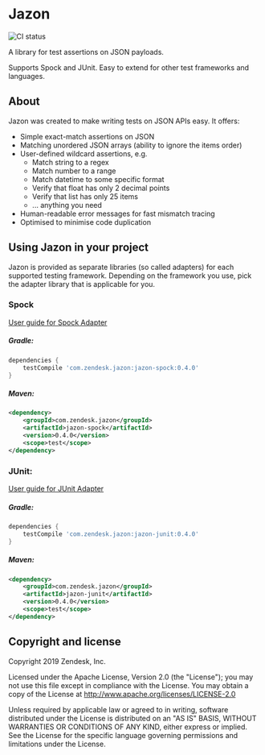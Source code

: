 # Jazon
![CI status](https://github.com/zendesk/jazon/actions/workflows/ci.yml/badge.svg)

A library for test assertions on JSON payloads. 

Supports Spock and JUnit. Easy to extend for other test frameworks and languages.

## About

Jazon was created to make writing tests on JSON APIs easy. It offers:
* Simple exact-match assertions on JSON
* Matching unordered JSON arrays (ability to ignore the items order)
* User-defined wildcard assertions, e.g.
    * Match string to a regex
    * Match number to a range
    * Match datetime to some specific format
    * Verify that float has only 2 decimal points
    * Verify that list has only 25 items
    * ... anything you need
* Human-readable error messages for fast mismatch tracing
* Optimised to minimise code duplication 

## Using Jazon in your project

Jazon is provided as separate libraries (so called adapters) for each supported testing framework.
Depending on the framework you use, pick the adapter library that is applicable for you.

### Spock

[User guide for Spock Adapter](jazon-spock/README.md#Quickstart)

##### Gradle: 
```groovy
dependencies {
    testCompile 'com.zendesk.jazon:jazon-spock:0.4.0'
}
```
##### Maven:
```xml
<dependency>
    <groupId>com.zendesk.jazon</groupId>
    <artifactId>jazon-spock</artifactId>
    <version>0.4.0</version>
    <scope>test</scope>
</dependency>
```
 
### JUnit:

[User guide for JUnit Adapter](jazon-junit/README.md#Quickstart)

##### Gradle: 
```groovy
dependencies {
    testCompile 'com.zendesk.jazon:jazon-junit:0.4.0'
}
```
##### Maven:
```xml
<dependency>
    <groupId>com.zendesk.jazon</groupId>
    <artifactId>jazon-junit</artifactId>
    <version>0.4.0</version>
    <scope>test</scope>
</dependency>
```

## Copyright and license
Copyright 2019 Zendesk, Inc.

Licensed under the Apache License, Version 2.0 (the "License"); you may not use this file except in compliance with the License.
You may obtain a copy of the License at
http://www.apache.org/licenses/LICENSE-2.0

Unless required by applicable law or agreed to in writing, software distributed under the License is distributed on an "AS IS" BASIS, WITHOUT WARRANTIES OR CONDITIONS OF ANY KIND, either express or implied. See the License for the specific language governing permissions and limitations under the License.

